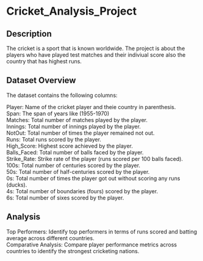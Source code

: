 # Cricket_Analysis_Project

## Description

The cricket is a sport that is known worldwide. The project is about the players who have played test matches and their indiviual score also the country that has highest runs.

## Dataset Overview
The dataset contains the following columns:

Player: Name of the cricket player and theie country in parenthesis.
<br>
Span: The span of years like (1955-1970)
<br>
Matches: Total number of matches played by the player.
<br>
Innings: Total number of innings played by the player.
<br>
NotOut: Total number of times the player remained not out.
<br>
Runs: Total runs scored by the player.
<br>
High_Score: Highest score achieved by the player.
<br>
Balls_Faced: Total number of balls faced by the player.
<br>
Strike_Rate: Strike rate of the player (runs scored per 100 balls faced).
<br>
100s: Total number of centuries scored by the player.
<br>
50s: Total number of half-centuries scored by the player.
<br>
0s: Total number of times the player got out without scoring any runs (ducks).
<br>
4s: Total number of boundaries (fours) scored by the player.
<br>
6s: Total number of sixes scored by the player.

## Analysis

Top Performers: Identify top performers in terms of runs scored and batting average across different countries.
<br>
Comparative Analysis: Compare player performance metrics across countries to identify the strongest cricketing nations.

